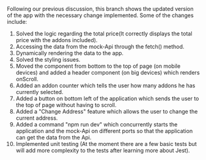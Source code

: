 Following our previous discussion, this branch shows the updated version of the app with the necessary change implemented. Some of the changes include:

1) Solved the logic regarding the total price(It correctly displays the total price with the addons included).
1) Accessing the data from the mock-Api through the fetch() method.
2) Dynamically rendering the data to the app.
3) Solved the styling issues.
4) Moved the <total/> component from bottom to the top of page (on mobile devices) and added a header component (on big devices) which renders onScroll.
5) Added an addon counter which tells the user how many addons he has currently selected.
6) Added a button on bottom left of the application which sends the user to the top of page without having to scroll.
7) Added a "Change Address" feature which allows the user to change the current address.
8) Added a command "npm run dev" which concurrently starts the application and the mock-Api on different ports so that the application can get the data from the Api.
9) Implemented unit testing (At the moment there are a few basic tests but will add more complexity to the tests after learning more about Jest).
